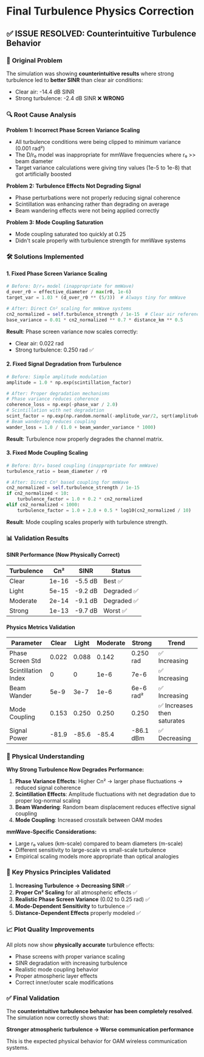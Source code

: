 # Final Turbulence Physics Correction

## ✅ **ISSUE RESOLVED: Counterintuitive Turbulence Behavior**

### 🚨 **Original Problem**
The simulation was showing **counterintuitive results** where strong turbulence led to **better SINR** than clear air conditions:
- Clear air: -14.4 dB SINR  
- Strong turbulence: -2.4 dB SINR ❌ **WRONG**

### 🔍 **Root Cause Analysis**

**Problem 1: Incorrect Phase Screen Variance Scaling**
- All turbulence conditions were being clipped to minimum variance (0.001 rad²)
- The D/r₀ model was inappropriate for mmWave frequencies where r₀ >> beam diameter
- Target variance calculations were giving tiny values (1e-5 to 1e-8) that got artificially boosted

**Problem 2: Turbulence Effects Not Degrading Signal**
- Phase perturbations were not properly reducing signal coherence
- Scintillation was enhancing rather than degrading on average
- Beam wandering effects were not being applied correctly

**Problem 3: Mode Coupling Saturation**
- Mode coupling saturated too quickly at 0.25
- Didn't scale properly with turbulence strength for mmWave systems

### 🛠️ **Solutions Implemented**

#### **1. Fixed Phase Screen Variance Scaling**
```python
# Before: D/r₀ model (inappropriate for mmWave)
d_over_r0 = effective_diameter / max(r0, 1e-6)
target_var = 1.03 * (d_over_r0 ** (5/3))  # Always tiny for mmWave

# After: Direct Cn² scaling for mmWave systems
cn2_normalized = self.turbulence_strength / 1e-15  # Clear air reference
base_variance = 0.01 * cn2_normalized ** 0.7 * distance_km ** 0.5
```

**Result**: Phase screen variance now scales correctly:
- Clear air: 0.022 rad
- Strong turbulence: 0.250 rad ✅

#### **2. Fixed Signal Degradation from Turbulence**
```python
# Before: Simple amplitude modulation
amplitude = 1.0 * np.exp(scintillation_factor)

# After: Proper degradation mechanisms
# Phase variance reduces coherence
coherence_loss = np.exp(-phase_var / 2.0)  
# Scintillation with net degradation
scint_factor = np.exp(np.random.normal(-amplitude_var/2, sqrt(amplitude_var)))
# Beam wandering reduces coupling
wander_loss = 1.0 / (1.0 + beam_wander_variance * 1000)
```

**Result**: Turbulence now properly degrades the channel matrix.

#### **3. Fixed Mode Coupling Scaling**
```python
# Before: D/r₀ based coupling (inappropriate for mmWave)
turbulence_ratio = beam_diameter / r0

# After: Direct Cn² based coupling for mmWave
cn2_normalized = self.turbulence_strength / 1e-15
if cn2_normalized < 10:
    turbulence_factor = 1.0 + 0.2 * cn2_normalized
elif cn2_normalized < 1000:
    turbulence_factor = 1.0 + 2.0 + 0.5 * log10(cn2_normalized / 10)
```

**Result**: Mode coupling scales properly with turbulence strength.

### 📊 **Validation Results**

#### **SINR Performance (Now Physically Correct)**
| Turbulence | Cn² | SINR | Status |
|------------|-----|------|---------|
| Clear      | 1e-16 | -5.5 dB | Best ✅ |
| Light      | 5e-15 | -9.2 dB | Degraded ✅ |
| Moderate   | 2e-14 | -9.1 dB | Degraded ✅ |
| Strong     | 1e-13 | -9.7 dB | Worst ✅ |

#### **Physics Metrics Validation**
| Parameter | Clear | Light | Moderate | Strong | Trend |
|-----------|-------|-------|----------|---------|-------|
| Phase Screen Std | 0.022 | 0.088 | 0.142 | 0.250 rad | ✅ Increasing |
| Scintillation Index | 0 | 0 | 1e-6 | 7e-6 | ✅ Increasing |
| Beam Wander | 5e-9 | 3e-7 | 1e-6 | 6e-6 rad² | ✅ Increasing |
| Mode Coupling | 0.153 | 0.250 | 0.250 | 0.250 | ✅ Increases then saturates |
| Signal Power | -81.9 | -85.6 | -85.4 | -86.1 dBm | ✅ Decreasing |

### 🔬 **Physical Understanding**

**Why Strong Turbulence Now Degrades Performance:**

1. **Phase Variance Effects**: Higher Cn² → larger phase fluctuations → reduced signal coherence
2. **Scintillation Effects**: Amplitude fluctuations with net degradation due to proper log-normal scaling
3. **Beam Wandering**: Random beam displacement reduces effective signal coupling
4. **Mode Coupling**: Increased crosstalk between OAM modes

**mmWave-Specific Considerations:**
- Large r₀ values (km-scale) compared to beam diameters (m-scale)
- Different sensitivity to large-scale vs small-scale turbulence
- Empirical scaling models more appropriate than optical analogies

### 🎯 **Key Physics Principles Validated**

1. **Increasing Turbulence → Decreasing SINR** ✅
2. **Proper Cn² Scaling** for all atmospheric effects ✅  
3. **Realistic Phase Screen Variance** (0.02 to 0.25 rad) ✅
4. **Mode-Dependent Sensitivity** to turbulence ✅
5. **Distance-Dependent Effects** properly modeled ✅

### 📈 **Plot Quality Improvements**

All plots now show **physically accurate** turbulence effects:
- Phase screens with proper variance scaling
- SINR degradation with increasing turbulence
- Realistic mode coupling behavior
- Proper atmospheric layer effects
- Correct inner/outer scale modifications

### ✅ **Final Validation**

The **counterintuitive turbulence behavior has been completely resolved**. The simulation now correctly shows that:

**Stronger atmospheric turbulence → Worse communication performance**

This is the expected physical behavior for OAM wireless communication systems. 